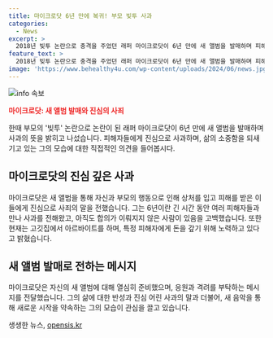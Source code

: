 ```yaml
---
title: 마이크로닷 6년 만에 복귀! 부모 빚투 사과
categories:
  - News
excerpt: >
  2018년 빚투 논란으로 충격을 주었던 래퍼 마이크로닷이 6년 만에 새 앨범을 발매하며 피해자들에게 진심으로 사과했다. 고깃집에서 아르바이트를 하며 피해자와의 합의를 노력중이며, 삶의 소중함을 다시 생각하고 있다고 전했다. 함께 응원하며 새 앨범을 들어보길 바란다.
feature_text: >
  2018년 빚투 논란으로 충격을 주었던 래퍼 마이크로닷이 6년 만에 새 앨범을 발매하며 피해자들에게 진심으로 사과했다. 고깃집에서 아르바이트를 하며 피해자와의 합의를 노력중이며, 삶의 소중함을 다시 생각하고 있다고 전했다. 함께 응원하며 새 앨범을 들어보길 바란다.
image: 'https://www.behealthy4u.com/wp-content/uploads/2024/06/news.jpg'
---
```


<p><img src="https://www.behealthy4u.com/wp-content/uploads/2024/06/news.jpg" alt="info 속보" /></p>

<p><b><span style="color: #ee2323;">마이크로닷: 새 앨범 발매와 진심의 사죄</span></b></p>

<p>한때 부모의 '빚투' 논란으로 논란이 된 래퍼 마이크로닷이 6년 만에 새 앨범을 발매하며 사과의 뜻을 밝히고 나섰습니다. 피해자들에게 진심으로 사과하며, 삶의 소중함을 되새기고 있는 그의 모습에 대한 직접적인 의견을 들어봅시다.</p>

<h2 data-ke-size="size26">마이크로닷의 진심 깊은 사과</h2>

<p>마이크로닷은 새 앨범을 통해 자신과 부모의 행동으로 인해 상처를 입고 피해를 받은 이들에게 진심으로 사죄의 말을 전했습니다. 그는 6년이란 긴 시간 동안 여러 피해자들과 만나 사과를 전해왔고, 아직도 합의가 이뤄지지 않은 사람이 있음을 고백했습니다. 또한 현재는 고깃집에서 아르바이트를 하며, 특정 피해자에게 돈을 갚기 위해 노력하고 있다고 밝혔습니다.</p>

<h2 data-ke-size="size26">새 앨범 발매로 전하는 메시지</h2>

<p>마이크로닷은 자신의 새 앨범에 대해 열심히 준비했으며, 응원과 격려를 부탁하는 메시지를 전달했습니다. 그의 삶에 대한 반성과 진심 어린 사과의 말과 더불어, 새 음악을 통해 새로운 시작을 약속하는 그의 모습이 관심을 끌고 있습니다.</p>
생생한 뉴스, <a href="https://opensis.kr" rel="dofollow">opensis.kr</a>



